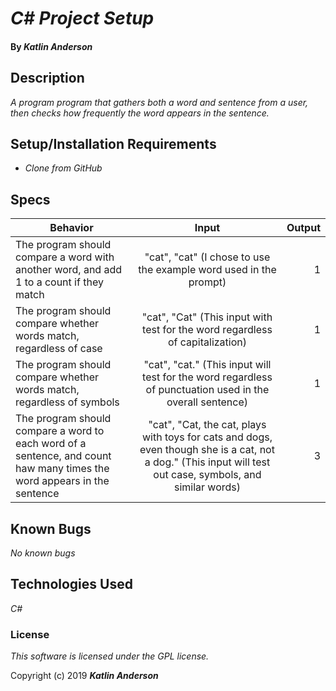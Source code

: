 # _C# Project Setup_


#### By _**Katlin Anderson**_

## Description

_A program program that gathers both a word and sentence from a user, then checks how frequently the word appears in the sentence._

## Setup/Installation Requirements

* _Clone from GitHub_

## Specs

| Behavior | Input | Output |
| ------------- |:-------------:| -----:|
| The program should compare a word with another word, and add 1 to a count if they match  | "cat", "cat" (I chose to use the example word used in the prompt) | 1 |
| The program should compare whether words match, regardless of case | "cat", "Cat" (This input with test for the word regardless of capitalization) | 1 |
| The program should compare whether words match, regardless of symbols | "cat", "cat." (This input will test for the word regardless of punctuation used in the overall sentence) | 1 |
| The program should compare a word to each word of a sentence, and count haw many times the word appears in the sentence | "cat", "Cat, the cat, plays with toys for cats and dogs, even though she is a cat, not a dog." (This input will test out case, symbols, and similar words) | 3 |

## Known Bugs

_No known bugs_

## Technologies Used

_C#_

### License

*This software is licensed under the GPL license.*

Copyright (c) 2019 **_Katlin Anderson_**
